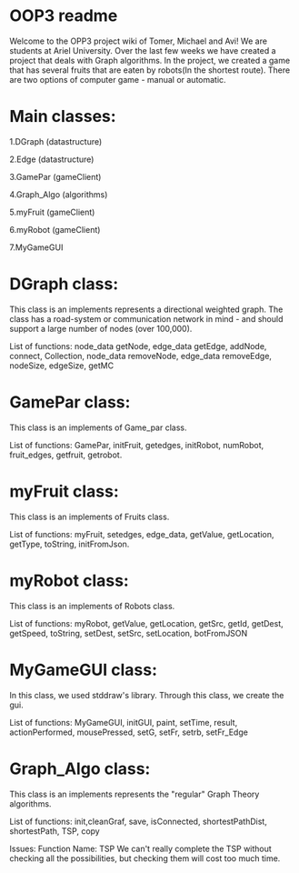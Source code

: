 # OOP3 readme
Welcome to the OPP3 project wiki of Tomer, Michael and Avi! We are students at Ariel University. Over the last few weeks we have created a project that deals with Graph algorithms. In the project, we created a game that has several fruits that are eaten by robots(In the shortest route). There are two options of computer game - manual or automatic.



# Main classes:
1.DGraph (datastructure)

2.Edge (datastructure)

3.GamePar (gameClient)

4.Graph_Algo (algorithms)

5.myFruit (gameClient)

6.myRobot (gameClient)

7.MyGameGUI




# DGraph class: 
This class is an implements represents a directional weighted graph. The class has a road-system or communication network in mind - and should support a large number of nodes (over 100,000).


List of functions:
node_data getNode, edge_data getEdge, addNode, connect, Collection, node_data removeNode, edge_data removeEdge, nodeSize, edgeSize, getMC

 
# GamePar class:
This class is an implements of Game_par class.

List of functions:
GamePar, initFruit, getedges, initRobot, numRobot, fruit_edges, getfruit, getrobot.


# myFruit class:

This class is an implements of Fruits class.

List of functions:
myFruit, setedges, edge_data, getValue, getLocation, getType, toString, initFromJson.



# myRobot class:

This class is an implements of Robots class.

List of functions:
myRobot, getValue, getLocation, getSrc, getId, getDest, getSpeed, toString, setDest, setSrc, setLocation, botFromJSON




# MyGameGUI class: 
In this class, we used stddraw's library. Through this class, we create the gui.

List of functions:
MyGameGUI, initGUI, paint, setTime, result, actionPerformed, mousePressed, setG, setFr, setrb, setFr_Edge



# Graph_Algo class: 

This class is an implements represents the "regular" Graph Theory algorithms.

List of functions:
init,cleanGraf, save, isConnected, shortestPathDist, shortestPath, TSP, copy

Issues:
Function Name: TSP We can't really complete the TSP without checking all the possibilities, but checking them will cost too much time.

